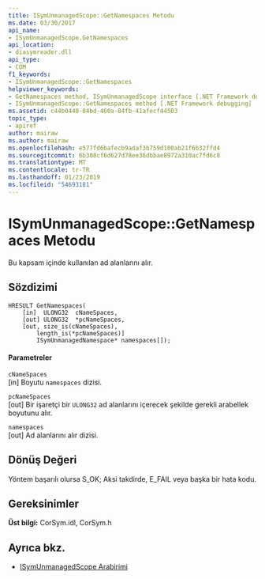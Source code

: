 ```yaml
---
title: ISymUnmanagedScope::GetNamespaces Metodu
ms.date: 03/30/2017
api_name:
- ISymUnmanagedScope.GetNamespaces
api_location:
- diasymreader.dll
api_type:
- COM
f1_keywords:
- ISymUnmanagedScope::GetNamespaces
helpviewer_keywords:
- GetNamespaces method, ISymUnmanagedScope interface [.NET Framework debugging]
- ISymUnmanagedScope::GetNamespaces method [.NET Framework debugging]
ms.assetid: c44b0440-04bd-460a-84fb-41afecf44503
topic_type:
- apiref
author: mairaw
ms.author: mairaw
ms.openlocfilehash: e577fd6bafecb9adaf3b759d100ab21f6b32ffd4
ms.sourcegitcommit: 6b308cf6d627d78ee36dbbae8972a310ac7fd6c8
ms.translationtype: MT
ms.contentlocale: tr-TR
ms.lasthandoff: 01/23/2019
ms.locfileid: "54693181"
---
```

# <a name="isymunmanagedscopegetnamespaces-method"></a>ISymUnmanagedScope::GetNamespaces Metodu
Bu kapsam içinde kullanılan ad alanlarını alır.  
  
## <a name="syntax"></a>Sözdizimi  
  
```  
HRESULT GetNamespaces(  
    [in]  ULONG32  cNameSpaces,  
    [out] ULONG32  *pcNameSpaces,  
    [out, size_is(cNameSpaces),  
        length_is(*pcNameSpaces)]  
        ISymUnmanagedNamespace* namespaces[]);  
```  
  
#### <a name="parameters"></a>Parametreler  
 `cNameSpaces`  
 [in] Boyutu `namespaces` dizisi.  
  
 `pcNameSpaces`  
 [out] Bir işaretçi bir `ULONG32` ad alanlarını içerecek şekilde gerekli arabellek boyutunu alır.  
  
 `namespaces`  
 [out] Ad alanlarını alır dizisi.  
  
## <a name="return-value"></a>Dönüş Değeri  
 Yöntem başarılı olursa S_OK; Aksi takdirde, E_FAIL veya başka bir hata kodu.  
  
## <a name="requirements"></a>Gereksinimler  
 **Üst bilgi:** CorSym.idl, CorSym.h  
  
## <a name="see-also"></a>Ayrıca bkz.
- [ISymUnmanagedScope Arabirimi](../../../../docs/framework/unmanaged-api/diagnostics/isymunmanagedscope-interface.md)
